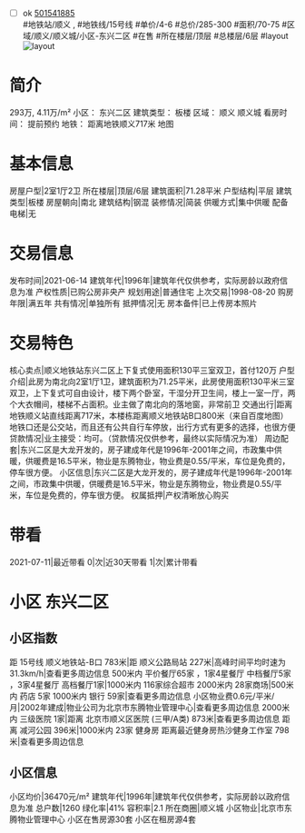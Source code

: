 - [ ] ok [501541885](https://bj.5i5j.com/ershoufang/501541885.html)  
 #地铁站/顺义 ,  #地铁线/15号线
#单价/4-6 #总价/285-300 #面积/70-75   #区域/顺义/顺义城/小区-东兴二区 #在售 #所在楼层/顶层 #总楼层/6层 #layout 
![layout](http://image2a.5i5j.com/bdir/layout/34871370abfc4a3791035296e7d8541d.jpg_P5.jpg) 
# 简介 
 293万,  4.11万/m² 
小区： 东兴二区
建筑类型： 板楼
区域： 顺义 顺义城
看房时间： 提前预约
地铁： 距离地铁顺义717米 地图
# 基本信息 
 房屋户型|2室1厅2卫
所在楼层|顶层/6层
建筑面积|71.28平米
户型结构|平层
建筑类型|板楼
房屋朝向|南北
建筑结构|钢混
装修情况|简装
供暖方式|集中供暖
配备电梯|无
# 交易信息 
 发布时间|2021-06-14
建筑年代|1996年|建筑年代仅供参考，实际房龄以政府信息为准
产权性质|已购公房非央产
规划用途|普通住宅
上次交易|1998-08-20
购房年限|满五年
共有情况|单独所有
抵押情况|无
房本备件|已上传房本照片
# 交易特色 
 核心卖点|顺义地铁站东兴二区上下复式使用面积130平三室双卫，首付120万
户型介绍|此房为南北向2室1厅1卫，建筑面积为71.25平米，此房使用面积130平米三室双卫，上下复式可自由设计，楼下两个卧室，干湿分开卫生间，楼上一室一厅，两个大衣帽间，楼梯不占面积。业主做了南北向的落地窗，非常前卫
交通出行|距离地铁顺义站直线距离717米，本楼栋距离顺义地铁站B口800米（来自百度地图）地铁口还是公交站，而且还有公共自行车停放，出行方式有更多的选择，也很方便
贷款情况|业主接受：均可。（贷款情况仅供参考，最终以实际情况为准）
周边配套|东兴二区是大龙开发的，房子建成年代是1996年-2001年之间，市政集中供暖，供暖费是16.5平米，物业是东腾物业，物业费是0.55/平米，车位是免费的，停车很方便。
小区信息|东兴二区是大龙开发的，房子建成年代是1996年-2001年之间，市政集中供暖，供暖费是16.5平米，物业是东腾物业，物业费是0.55/平米，车位是免费的，停车很方便。
权属抵押|产权清晰放心购买
# 带看 
 2021-07-11|最近带看	 0|次|近30天带看	 1|次|累计带看
# 小区 东兴二区
## 小区指数 
 距 15号线 顺义地铁站-B口 783米|距 顺义公路局站 227米|高峰时间平均时速为31.3km/h|查看更多周边信息
500米内 平价餐厅65家 ，1家4星餐厅
中档餐厅5家 ，3家4星餐厅
高档餐厅1家|1000米内 116家综合超市
2000米内 28家商场|500米内 药店 5家
1000米内 银行 59家|查看更多周边信息
小区物业费0.6元/平米/月|2002年建成|物业公司为北京市东腾物业管理中心|查看更多周边信息
2000米内 三级医院 1家|距离 北京市顺义区医院 (三甲/A类) 873米|查看更多周边信息
距离 减河公园 396米|1000米内 23家 健身房
距离最近健身房热沙健身工作室 798米|查看更多周边信息
## 小区信息 
 小区均价|36470元/m²
建筑年代|1996年|建筑年代仅供参考，实际房龄以政府信息为准
总户数|1260
绿化率|41%
容积率|2.1
所在商圈|顺义城
小区物业|北京市东腾物业管理中心
小区在售房源30套
小区在租房源4套
